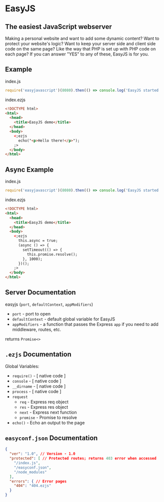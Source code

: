# EasyJS
The easiest JavaScript webserver
--------------------------------

Making a personal website and want to add some dynamic content? Want to protect your website's logic? Want to keep your server side and client side code on the same page? Like the way that PHP is set up with PHP code on each page? If you can answer "YES" to any of these, EasyJS is for you.

## Example
index.js
```js
require('easyjavascript')(8080).then(() => console.log('EasyJS started on *:8080'));
```
index.ezjs
```html
<!DOCTYPE html>
<html>
  <head>
    <title>EasyJS demo</title>
  </head>
  <body>
    <;ezjs
      echo("<p>Hello there!</p>");
    ;>
  </body>
</html>
```

## Async Example
index.js
```js
require('easyjavascript')(8080).then(() => console.log('EasyJS started on *:8080'));
```
index.ezjs
```html
<!DOCTYPE html>
<html>
  <head>
    <title>EasyJS demo</title>
  </head>
  <body>
    <;ezjs
      this.async = true;
      (async () => {
        setTimeout(() => {
          this.promise.resolve();
        }, 1000);
      })();
    ;>
  </body>
</html>
```

## Server Documentation
easyjs (`port`, `defaultContext`, `appModifiers`)
 - `port` - port to open
 - `defaultContext` - default global variable for EasyJS
 - `appModifiers` - a function that passes the Express `app` if you need to add middleware, routes, etc.

returns `Promise<>`

## `.ezjs` Documentation
Global Variables:
 - `require()` - [ native code ]
 - `console` - [ native code ]
 - `__dirname` - [ native code ]
 - `process` - [ native code ]
 - `request`
   - `req` - Express req object
   - `res` - Express res object
   - `next` - Express next function
   - `promise` - Promise to resolve
- `echo()` - Echo an output to the page

## `easyconf.json` Documentation
```json
{
  "ver": "1.0", // Version - 1.0
  "protected": [ // Protected routes; returns 403 error when accessed
    "/index.js",
    "/easyconf.json",
    "/node_modules"
  ],
  "errors": { // Error pages
    "404": "404.ezjs"
  }
}
```
